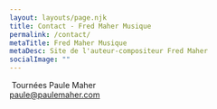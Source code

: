 ```yaml
---
layout: layouts/page.njk
title: Contact - Fred Maher Musique
permalink: /contact/
metaTitle: Fred Maher Musique
metaDesc: Site de l'auteur-compositeur Fred Maher
socialImage: ""
---
```

&nbsp;Tournées Paule Maher\
<a href="mailto:paule@paulemaher.com">paule@paulemaher.com</a>